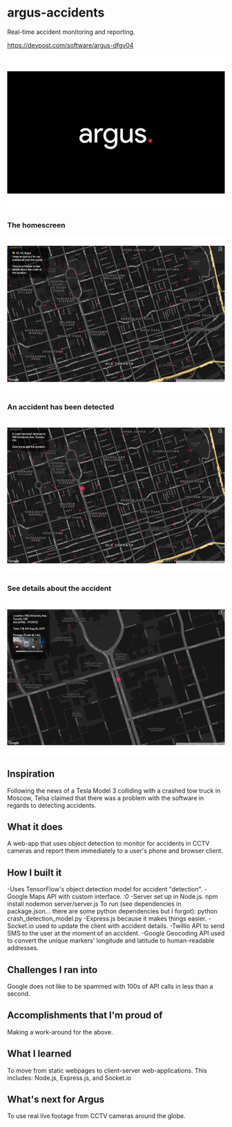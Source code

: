 # argus-accidents
Real-time accident monitoring and reporting.

https://devpost.com/software/argus-dfgv04

![alt text](title.jpg?raw=true "Title")
### The homescreen
![alt text](home.jpg?raw=true "Title")
### An accident has been detected
![alt text](detected.jpg?raw=true "Title")
### See details about the accident
![alt text](accident.jpg?raw=true "Title")


## Inspiration
Following the news of a Tesla Model 3 colliding with a crashed tow truck in Moscow, Telsa claimed that there was a problem with the software in regards to detecting accidents.

## What it does
A web-app that uses object detection to monitor for accidents in CCTV cameras and report them immediately to a user's phone and browser client.

## How I built it
-Uses TensorFlow's object detection model for accident "detection".
-Google Maps API with custom interface. :0
-Server set up in Node.js. npm install nodemon server/server.js To run (see dependencies in package.json... there are some python dependencies but I forgot): python crash_detection_model.py
-Express.js because it makes things easier.
-Socket.io used to update the client with accident details.
-Twillio API to send SMS to the user at the moment of an accident.
-Google Geocoding API used to convert the unique markers' longitude and latitude to human-readable addresses.

## Challenges I ran into
Google does not like to be spammed with 100s of API calls in less than a second.

## Accomplishments that I'm proud of
Making a work-around for the above.

## What I learned
To move from static webpages to client-server web-applications. This includes: Node.js, Express.js, and Socket.io

## What's next for Argus
To use real live footage from CCTV cameras around the globe.
